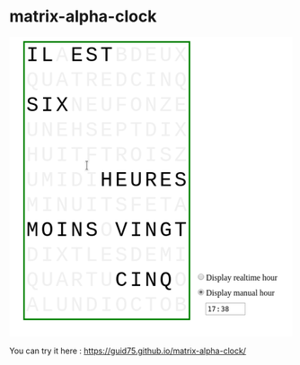 # matrix-alpha-clock

![Example](/sample.png)

You can try it here : https://guid75.github.io/matrix-alpha-clock/
